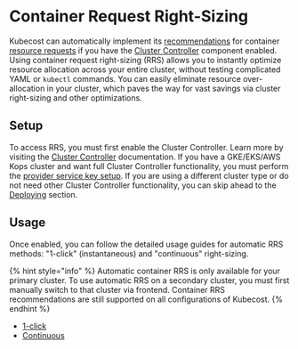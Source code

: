 # Container Request Right-Sizing

Kubecost can automatically implement its [recommendations](api-request-right-sizing-v2.md) for container [resource requests](https://kubernetes.io/docs/concepts/configuration/manage-resources-containers/#requests-and-limits) if you have the [Cluster Controller](controller.md) component enabled. Using container request right-sizing (RRS) allows you to instantly optimize resource allocation across your entire cluster, without testing complicated YAML or `kubectl` commands. You can easily eliminate resource over-allocation in your cluster, which paves the way for vast savings via cluster right-sizing and other optimizations.

## Setup

To access RRS, you must first enable the Cluster Controller. Learn more by visiting the [Cluster Controller](https://docs.kubecost.com/install-and-configure/advanced-configuration/controller) documentation. If you have a GKE/EKS/AWS Kops cluster and want full Cluster Controller functionality, you must perform the [provider service key setup](https://docs.kubecost.com/install-and-configure/advanced-configuration/controller#provider-service-key-setup). If you are using a different cluster type or do not need other Cluster Controller functionality, you can skip ahead to the [Deploying](https://docs.kubecost.com/install-and-configure/advanced-configuration/controller#deploying) section.

## Usage

Once enabled, you can follow the detailed usage guides for automatic RRS methods: "1-click" (instantaneous) and "continuous" right-sizing.

{% hint style="info" %}
Automatic container RRS is only available for your primary cluster. To use automatic RRS on a secondary cluster, you must first manually switch to that cluster via frontend. Container RRS recommendations are still supported on all configurations of Kubecost.
{% endhint %}

* [1-click](using-kubecost/navigating-the-kubecost-ui/savings/auto-request-sizing/one-click-request-sizing.md)
* [Continuous](continuous-request-sizing.md)
